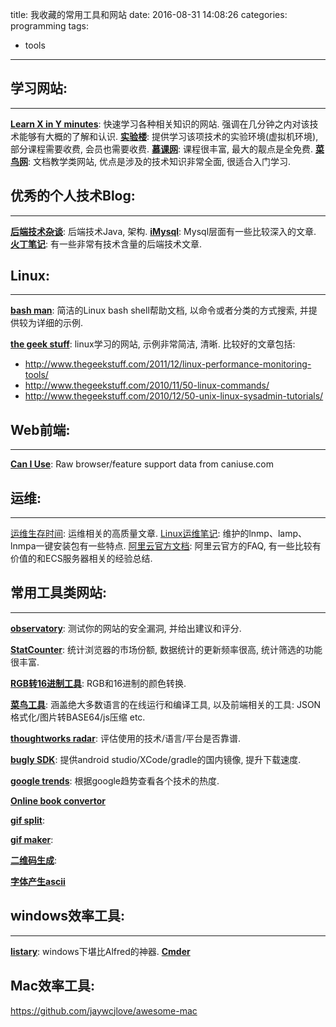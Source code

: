 title: 我收藏的常用工具和网站
date: 2016-08-31 14:08:26
categories: programming
tags: 
- tools
---

## 学习网站:
---
[**Learn X in Y minutes**](https://learnxinyminutes.com/): 快速学习各种相关知识的网站. 强调在几分钟之内对该技术能够有大概的了解和认识.
[**实验楼**](https://www.shiyanlou.com/): 提供学习该项技术的实验环境(虚拟机环境), 部分课程需要收费, 会员也需要收费.
[**慕课网**](http://www.imooc.com/): 课程很丰富, 最大的靓点是全免费.
[**菜鸟网**](http://www.runoob.com/): 文档教学类网站, 优点是涉及的技术知识非常全面, 很适合入门学习.

## 优秀的个人技术Blog:
---
[**后端技术杂谈**](http://www.rowkey.me/): 后端技术Java, 架构.
[**iMysql**](http://imysql.com/): Mysql层面有一些比较深入的文章.
[**火丁笔记**](http://huoding.com/): 有一些非常有技术含量的后端技术文章.

## Linux:
---
[**bash man**](http://man.linuxde.net/): 简洁的Linux bash shell帮助文档, 以命令或者分类的方式搜索, 并提供较为详细的示例.

[**the geek stuff**](http://www.thegeekstuff.com/): linux学习的网站, 示例非常简洁, 清晰. 比较好的文章包括:
* http://www.thegeekstuff.com/2011/12/linux-performance-monitoring-tools/
* http://www.thegeekstuff.com/2010/11/50-linux-commands/
* http://www.thegeekstuff.com/2010/12/50-unix-linux-sysadmin-tutorials/

<!--more-->

## Web前端:
---
[**Can I Use**](http://caniuse.com/): Raw browser/feature support data from caniuse.com

## 运维:
---
[运维生存时间](http://www.ttlsa.com/): 运维相关的高质量文章.
[Linux运维笔记](https://blog.linuxeye.com/): 维护的lnmp、lamp、lnmpa一键安装包有一些特点.
[阿里云官方文档](https://help.aliyun.com/knowledge_list/8314850.html?spm=5176.789005859.3.2.DDVZxt): 阿里云官方的FAQ, 有一些比较有价值的和ECS服务器相关的经验总结.

## 常用工具类网站:
---
[**observatory**](https://mozilla.github.io/http-observatory-website/): 测试你的网站的安全漏洞, 并给出建议和评分.

[**StatCounter**](http://gs.statcounter.com/): 统计浏览器的市场份额, 数据统计的更新频率很高, 统计筛选的功能很丰富.

[**RGB转16进制工具**](http://c.runoob.com/front-end/55): RGB和16进制的颜色转换.

[**菜鸟工具**](http://c.runoob.com/): 涵盖绝大多数语言的在线运行和编译工具, 以及前端相关的工具: JSON格式化/图片转BASE64/js压缩 etc.

[**thoughtworks radar**](https://www.thoughtworks.com/radar): 评估使用的技术/语言/平台是否靠谱.

[**bugly SDK**](https://dsx.bugly.qq.com/): 提供android studio/XCode/gradle的国内镜像, 提升下载速度.

[**google trends**](https://www.google.com/trends/): 根据google趋势查看各个技术的热度.

[**Online book convertor**](http://onlineconverter.epubor.com/)

[**gif split**](http://ezgif.com/split):

[**gif maker**](http://loading.io/):

[**二维码生成**](https://cli.im/):

[**字体产生ascii**](http://www.network-science.de/ascii/)

## windows效率工具:
---
[**listary**](http://www.listary.com/): windows下堪比Alfred的神器.
[**Cmder**](http://www.jeffjade.com/2016/01/13/2016-01-13-windows-software-cmder/)

## Mac效率工具:
https://github.com/jaywcjlove/awesome-mac


